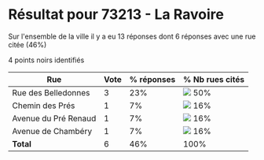 # Résultat pour 73213 - La Ravoire

Sur l'ensemble de la ville il y a eu 13 réponses dont 6 réponses avec une rue citée (46%)

4 points noirs identifiés

| Rue | Vote | % réponses | % Nb rues cités|
|-----|------|------------|----------------|
| Rue des Belledonnes | 3 | 23% | <img src="../../img/bar_50.gif" />&nbsp;50%|
| Chemin des Prés | 1 | 7% | <img src="../../img/bar_16.gif" />&nbsp;16%|
| Avenue du Pré Renaud | 1 | 7% | <img src="../../img/bar_16.gif" />&nbsp;16%|
| Avenue de Chambéry | 1 | 7% | <img src="../../img/bar_16.gif" />&nbsp;16%|
| **Total** | 6 | 46% | 100%|
